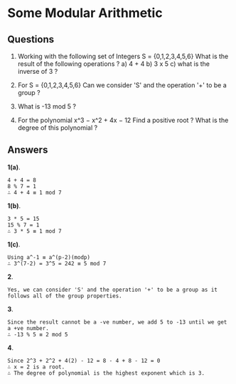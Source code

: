 # Some Modular Arithmetic

## Questions

1. Working with the following set of Integers S = {0,1,2,3,4,5,6}
   What is the result of the following operations ?
   a) 4 + 4
   b) 3 x 5
   c) what is the inverse of 3 ?

2. For S = {0,1,2,3,4,5,6} Can we consider 'S' and the operation '+' to be a group ?

3. What is -13 mod 5 ?

4. For the polynomial x^3 − x^2 + 4x − 12 Find a positive root ? What is the degree of this polynomial ?

## Answers

**1(a)**.

```
4 + 4 = 8
8 % 7 = 1
∴ 4 + 4 ≡ 1 mod 7
```

**1(b)**.

```
3 * 5 = 15
15 % 7 = 1
∴ 3 * 5 ≡ 1 mod 7
```

**1(c)**.

```
Using a^-1 ≡ a^(p-2)(modp)
∴ 3^(7-2) = 3^5 = 242 ≡ 5 mod 7
```

**2**.

```
Yes, we can consider 'S' and the operation '+' to be a group as it follows all of the group properties.
```

**3**.

```
Since the result cannot be a -ve number, we add 5 to -13 until we get a +ve number.
∴ -13 % 5 ≡ 2 mod 5
```

**4**.

```
Since 2^3 + 2^2 + 4(2) - 12 = 8 - 4 + 8 - 12 = 0
∴ x = 2 is a root.
∴ The degree of polynomial is the highest exponent which is 3.
```
